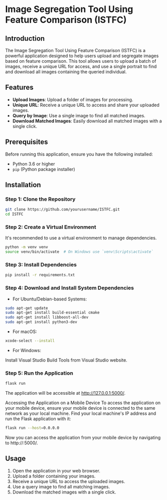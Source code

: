 # Image Segregation Tool Using Feature Comparison (ISTFC)

## Introduction

The Image Segregation Tool Using Feature Comparison (ISTFC) is a powerful application designed to help users upload and segregate images based on feature comparison. This tool allows users to upload a batch of images, receive a unique URL for access, and use a single portrait to find and download all images containing the queried individual.

## Features

- **Upload Images**: Upload a folder of images for processing.
- **Unique URL**: Receive a unique URL to access and share your uploaded images.
- **Query by Image**: Use a single image to find all matched images.
- **Download Matched Images**: Easily download all matched images with a single click.

## Prerequisites

Before running this application, ensure you have the following installed:

- Python 3.6 or higher
- `pip` (Python package installer)

## Installation

### Step 1: Clone the Repository

```bash
git clone https://github.com/yourusername/ISTFC.git
cd ISTFC
```

### Step 2: Create a Virtual Environment
It's recommended to use a virtual environment to manage dependencies.

```bash
python -m venv venv
source venv/bin/activate  # On Windows use `venv\Scripts\activate`
```

### Step 3: Install Dependencies
```bash
pip install -r requirements.txt
```
### Step 4: Download and Install System Dependencies
 - For Ubuntu/Debian-based Systems:

```bash
sudo apt-get update
sudo apt-get install build-essential cmake
sudo apt-get install libboost-all-dev
sudo apt-get install python3-dev
```
 - For macOS:

```bash
xcode-select --install
```
 - For Windows:

Install Visual Studio Build Tools from Visual Studio website.
### Step 5: Run the Application
```bash
flask run
```
The application will be accessible at http://127.0.0.1:5000/.

Accessing the Application on a Mobile Device
To access the application on your mobile device, ensure your mobile device is connected to the same network as your local machine. Find your local machine's IP address and run the Flask application with it:

```bash
flask run --host=0.0.0.0
```
Now you can access the application from your mobile device by navigating to http://<your-local-machine-ip>:5000/.

## Usage
1. Open the application in your web browser.
2. Upload a folder containing your images.
3. Receive a unique URL to access the uploaded images.
4. Use a query image to find all matching images.
5. Download the matched images with a single click.